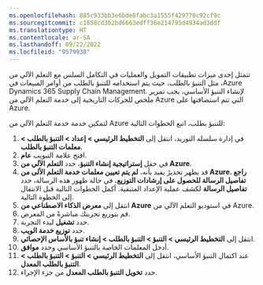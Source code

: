 ```yaml
---
ms.openlocfilehash: 885c933bb3e6bde8fabc3a1555f429770c92cf9c
ms.sourcegitcommit: c1858cd3b2bd6663edff36e214795d4934ad3ddf
ms.translationtype: HT
ms.contentlocale: ar-SA
ms.lasthandoff: 09/22/2022
ms.locfileid: "9579938"
---
```

تتمثل إحدى ميزات تطبيقات التمويل والعمليات في التكامل السلس مع ‏‫التعلم الآلي من Azure‬، مثل ‏‫التنبؤ بالطلب‬، حيث يتم استخدامه للتنبؤ بالطلب من أوامر المبيعات في Dynamics 365 Supply Chain Management. لإنشاء التنبؤ الأساسي، يجب تمرير ملخص للحركات التاريخية إلى خدمة التعلم الآلي من Azure التي تتم استضافتها على Azure.

لتمكين خدمة خدمة التعلم الآلي من Azure للتنبؤ بطلب، اتبع الخطوات التالية:

1.  في إدارة سلسله التوريد، انتقل إلى **التخطيط الرئيسي > إعداد > التنبؤ بالطلب > معلمات التنبؤ بالطلب**.
2.  افتح علامة التبويب **عام**.
3.  في حقل **إستراتيجية إنشاء التنبؤ**، حدد **التعلم الآلي من Azure**.
4.  قد يظهر تحذيرً يفيد بأنه، **لم يتم تعيين معلمات خدمة التعلم الألى من Azure. راجع تفاصيل الرسالة للحصول على إرشادات التوزيع.** في حالة ظهور هذه الرسالة، حدد **تفاصيل الرسالة** لكشف عملية الإعداد المتبقية. أكمل الخطوات التالية قبل الانتقال إلى الخطوة التالية.
5.  انتقل إلى **معرض الذكاء الاصطناعي من Azure** في استوديو التعلم الآلي من Azure.
6.  قم بتوزيع تجربتك مباشرةً من المعرض.
7.  حدد **تشغيل** لبدء التجربة.
8.  حدد **توزيع خدمة الويب**.
9.  انتقل إلى **التخطيط الرئيسي > التنبؤ > التنبؤ بالطلب > إنشاء تنبؤ بالأساس الإحصائي**.
10. أدخل المعلمات الخاصة بالتنبؤ الأساسي وحدد **موافق**.
11. عند اكتمال التنبؤ الأساسي، انتقل إلى **التخطيط الرئيسي > التنبؤ > التنبؤ بالطلب > التنبؤ بالطلب المعدل**.
12. حدد **تخويل التنبؤ بالطلب المعدل** من جزء الإجراء. 
